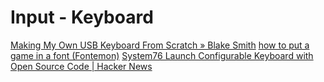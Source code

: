 # Input - Keyboard

[Making My Own USB Keyboard From Scratch » Blake Smith](https://blakesmith.me/2019/01/16/making-my-own-usb-keyboard-from-scratch.html)
[how to put a game in a font (Fontemon)](https://github.com/mmulet/code-relay/blob/main/markdown/HowIDidIt.md)
[System76 Launch Configurable Keyboard with Open Source Code | Hacker News](https://news.ycombinator.com/item?id=26098010)
